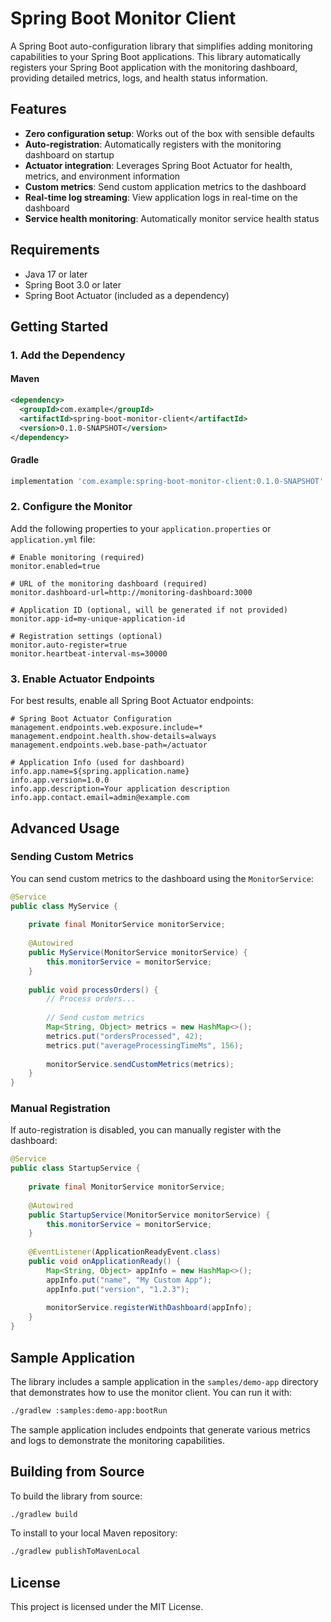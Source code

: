 # Spring Boot Monitor Client

A Spring Boot auto-configuration library that simplifies adding monitoring capabilities to your Spring Boot applications. This library automatically registers your Spring Boot application with the monitoring dashboard, providing detailed metrics, logs, and health status information.

## Features

- **Zero configuration setup**: Works out of the box with sensible defaults
- **Auto-registration**: Automatically registers with the monitoring dashboard on startup
- **Actuator integration**: Leverages Spring Boot Actuator for health, metrics, and environment information
- **Custom metrics**: Send custom application metrics to the dashboard
- **Real-time log streaming**: View application logs in real-time on the dashboard
- **Service health monitoring**: Automatically monitor service health status

## Requirements

- Java 17 or later
- Spring Boot 3.0 or later
- Spring Boot Actuator (included as a dependency)

## Getting Started

### 1. Add the Dependency

#### Maven
```xml
<dependency>
  <groupId>com.example</groupId>
  <artifactId>spring-boot-monitor-client</artifactId>
  <version>0.1.0-SNAPSHOT</version>
</dependency>
```

#### Gradle
```groovy
implementation 'com.example:spring-boot-monitor-client:0.1.0-SNAPSHOT'
```

### 2. Configure the Monitor

Add the following properties to your `application.properties` or `application.yml` file:

```properties
# Enable monitoring (required)
monitor.enabled=true

# URL of the monitoring dashboard (required)
monitor.dashboard-url=http://monitoring-dashboard:3000

# Application ID (optional, will be generated if not provided)
monitor.app-id=my-unique-application-id

# Registration settings (optional)
monitor.auto-register=true
monitor.heartbeat-interval-ms=30000
```

### 3. Enable Actuator Endpoints

For best results, enable all Spring Boot Actuator endpoints:

```properties
# Spring Boot Actuator Configuration
management.endpoints.web.exposure.include=*
management.endpoint.health.show-details=always
management.endpoints.web.base-path=/actuator

# Application Info (used for dashboard)
info.app.name=${spring.application.name}
info.app.version=1.0.0
info.app.description=Your application description
info.app.contact.email=admin@example.com
```

## Advanced Usage

### Sending Custom Metrics

You can send custom metrics to the dashboard using the `MonitorService`:

```java
@Service
public class MyService {
    
    private final MonitorService monitorService;
    
    @Autowired
    public MyService(MonitorService monitorService) {
        this.monitorService = monitorService;
    }
    
    public void processOrders() {
        // Process orders...
        
        // Send custom metrics
        Map<String, Object> metrics = new HashMap<>();
        metrics.put("ordersProcessed", 42);
        metrics.put("averageProcessingTimeMs", 156);
        
        monitorService.sendCustomMetrics(metrics);
    }
}
```

### Manual Registration

If auto-registration is disabled, you can manually register with the dashboard:

```java
@Service
public class StartupService {
    
    private final MonitorService monitorService;
    
    @Autowired
    public StartupService(MonitorService monitorService) {
        this.monitorService = monitorService;
    }
    
    @EventListener(ApplicationReadyEvent.class)
    public void onApplicationReady() {
        Map<String, Object> appInfo = new HashMap<>();
        appInfo.put("name", "My Custom App");
        appInfo.put("version", "1.2.3");
        
        monitorService.registerWithDashboard(appInfo);
    }
}
```

## Sample Application

The library includes a sample application in the `samples/demo-app` directory that demonstrates how to use the monitor client. You can run it with:

```bash
./gradlew :samples:demo-app:bootRun
```

The sample application includes endpoints that generate various metrics and logs to demonstrate the monitoring capabilities.

## Building from Source

To build the library from source:

```bash
./gradlew build
```

To install to your local Maven repository:

```bash
./gradlew publishToMavenLocal
```

## License

This project is licensed under the MIT License.
